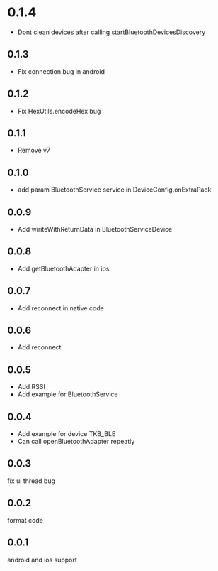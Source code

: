 

# 0.1.4

* Dont clean devices after calling startBluetoothDevicesDiscovery

## 0.1.3

* Fix connection bug in android

## 0.1.2
* Fix HexUtils.encodeHex bug

## 0.1.1

* Remove v7


## 0.1.0
* add param BluetoothService service in DeviceConfig.onExtraPack

## 0.0.9
* Add wiriteWithReturnData in BluetoothServiceDevice

## 0.0.8
* Add getBluetoothAdapter in ios


## 0.0.7

* Add reconnect in native code


## 0.0.6

* Add reconnect


## 0.0.5

* Add RSSI
* Add example for BluetoothService


## 0.0.4

* Add example for device TKB_BLE
* Can call openBluetoothAdapter repeatly

## 0.0.3

fix ui thread bug


## 0.0.2

format code

## 0.0.1

android and ios support




